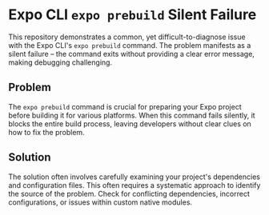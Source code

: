 # Expo CLI `expo prebuild` Silent Failure

This repository demonstrates a common, yet difficult-to-diagnose issue with the Expo CLI's `expo prebuild` command.  The problem manifests as a silent failure – the command exits without providing a clear error message, making debugging challenging.

## Problem

The `expo prebuild` command is crucial for preparing your Expo project before building it for various platforms. When this command fails silently, it blocks the entire build process, leaving developers without clear clues on how to fix the problem.

## Solution

The solution often involves carefully examining your project's dependencies and configuration files. This often requires a systematic approach to identify the source of the problem.  Check for conflicting dependencies, incorrect configurations, or issues within custom native modules.